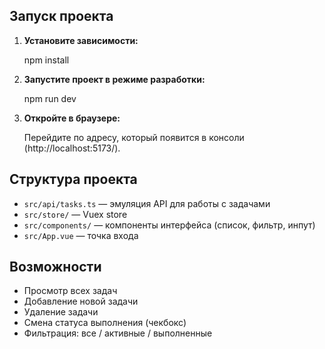 ## Запуск проекта

1. **Установите зависимости:**

   npm install

2. **Запустите проект в режиме разработки:**

   npm run dev

3. **Откройте в браузере:**
   
   Перейдите по адресу, который появится в консоли (http://localhost:5173/).

## Структура проекта

- `src/api/tasks.ts` — эмуляция API для работы с задачами
- `src/store/` — Vuex store
- `src/components/` — компоненты интерфейса (список, фильтр, инпут)
- `src/App.vue` — точка входа

## Возможности

- Просмотр всех задач
- Добавление новой задачи
- Удаление задачи
- Смена статуса выполнения (чекбокс)
- Фильтрация: все / активные / выполненные
